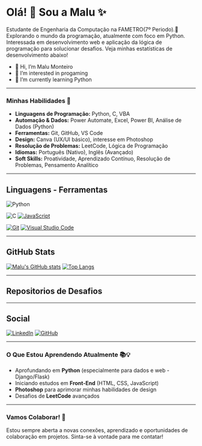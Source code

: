 # Olá! 👋 Sou a Malu ✨

Estudante de Engenharia da Computação na FAMETRO(7º Periodo).🐍 Explorando o mundo da programação, atualmente com foco em Python. Interessada em desenvolvimento web e aplicação da lógica de programação para solucionar desafios. Veja minhas estatísticas de desenvolvimento abaixo!

- 👋 Hi, I’m Malu Monteiro
- 👀 I’m interested in progaming
- 🌱 I’m currently learning Python

---

### Minhas Habilidades 🚀

* **Linguagens de Programação:** Python, C, VBA
* **Automação & Dados:** Power Automate, Excel, Power BI, Análise de Dados (Python)
* **Ferramentas:** Git, GitHub, VS Code
* **Design:** Canva (UX/UI básico), interesse em Photoshop
* **Resolução de Problemas:** LeetCode, Lógica de Programação
* **Idiomas:** Português (Nativo), Inglês (Avançado)
* **Soft Skills:** Proatividade, Aprendizado Contínuo, Resolução de Problemas, Pensamento Analítico

---
## Linguagens - Ferramentas
![Python](https://img.shields.io/badge/python-3670A0?style=for-the-badge&logo=python&logoColor=ffdd54)

![C](https://img.shields.io/badge/C-00599C?logo=c&logoColor=white)
[![JavaScript](https://img.shields.io/badge/JavaScript-F7DF1E?logo=javascript&logoColor=000)](#)

[![Git](https://img.shields.io/badge/Git-F05032?logo=git&logoColor=fff)](#)
[![Visual Studio Code](https://custom-icon-badges.demolab.com/badge/Visual%20Studio%20Code-0078d7.svg?logo=vsc&logoColor=white)](#)

---
## GitHub Stats

[![Malu's GitHub stats](https://github-readme-stats.vercel.app/api?username=maluzm&show_icons=true&theme=dracula)](https://github.com/anuraghazra/github-readme-stats)
[![Top Langs](https://github-readme-stats.vercel.app/api/top-langs/?username=maluzm&layout=compact&theme=dracula)](https://github.com/anuraghazra/github-readme-stats)

---
## Repositorios de Desafios


---
## Social
[![LinkedIn](https://img.shields.io/badge/LinkedIn-0077B5?style=for-the-badge&logo=linkedin&logoColor=white)](https://www.linkedin.com/in/maria-luiza-monteiro/)
[![GitHub](https://img.shields.io/badge/GitHub-100000?style=for-the-badge&logo=github&logoColor=white)](https://github.com/maluzm)

---

### O Que Estou Aprendendo Atualmente 📚💡

* Aprofundando em **Python** (especialmente para dados e web - Django/Flask)
* Iniciando estudos em **Front-End** (HTML, CSS, JavaScript)
* **Photoshop** para aprimorar minhas habilidades de design
* Desafios de **LeetCode** avançados

---

### Vamos Colaborar! 🤝

Estou sempre aberta a novas conexões, aprendizado e oportunidades de colaboração em projetos. Sinta-se à vontade para me contatar!

<!---
maluzm/maluzm is a ✨ special ✨ repository because its `README.md` (this file) appears on your GitHub profile.
You can click the Preview link to take a look at your changes.
--->
